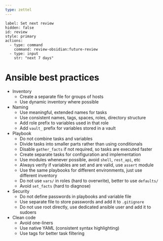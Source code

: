 ```yaml
---
type: zettel
---
```


```meta-bind-button
label: Set next review
hidden: false
id: review
style: primary
actions:
  - type: command
    command: review-obsidian:future-review
  - type: input
    str: "next 7 days"
```

# Ansible best practices

- Inventory
	- Create a separate file for groups of hosts
	- Use dynamic inventory where possible
- Naming
	- Use meaningful, extended names for tasks
	- Use consistent names, tags, spaces, roles, directory structure
	- Add role prefix to variables used in that role
	- Add `vault_` prefix for variables stored in a vault
- Playbook
	- Do not combine tasks and variables
	- Divide tasks into smaller parts rather than using conditionals
	- Disable `gather_facts` if not required, so tasks are executed faster
	- Create separate tasks for configuration and implementation
	- Use modules whenever possible, avoid `shell`, `rest_api`, etc
	- Always verify if variables are set and are valid, use `assert` module
	- Use the same playbooks for different environments, just use different inventory
	- Do not use `vars/` in roles (hard to overwrite), better to use `defaults/`
	- Avoid `set_facts` (hard to diagnose)
- Security
	- Do not define passwords in playbooks and variable file
	- Use separate file to store passwords and add it to `.gitignore`
	- Do not use root directly, use dedicated ansible user and add it to sudoers
- Clean code
	- Avoid one-liners
	- Use native YAML (consistent syntax highlighting)
	- Use tags for better task filtering

